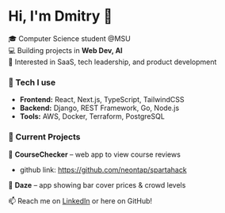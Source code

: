 # Hi, I'm Dmitry 👋  

🎓 Computer Science student @MSU  
💻 Building projects in **Web Dev, AI**  
🚀 Interested in SaaS, tech leadership, and product development

### 🔧 Tech I use
- **Frontend:** React, Next.js, TypeScript, TailwindCSS  
- **Backend:** Django, REST Framework, Go, Node.js  
- **Tools:** AWS, Docker, Terraform, PostgreSQL

### 📌 Current Projects
🧤 **CourseChecker** – web app to view course reviews
- github link: https://github.com/neontap/spartahack

🍹 **Daze** – app showing bar cover prices & crowd levels

📫 Reach me on [LinkedIn](https://linkedin.com/in/stdmitry04) or here on GitHub!
